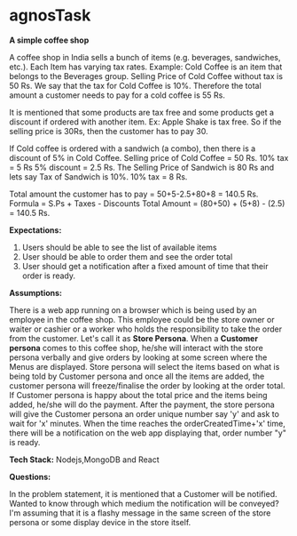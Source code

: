 # agnosTask

**A simple coffee shop**

A coffee shop in India sells a bunch of items (e.g. beverages, sandwiches, etc.). Each Item has varying tax rates. Example: Cold Coffee is an item that belongs to the Beverages group. Selling Price of Cold Coffee without tax is 50 Rs. We say that the tax for Cold Coffee is 10%. Therefore the total amount a customer needs to pay for a cold coffee is 55 Rs.

It is mentioned that some products are tax free and some products get a discount if ordered with another item. Ex: Apple Shake is tax free. So if the selling price is 30Rs, then the customer has to pay 30.

If Cold coffee is ordered with a sandwich (a combo), then there is a discount of 5% in Cold Coffee. Selling price of Cold Coffee = 50 Rs. 10% tax = 5 Rs 5% discount = 2.5 Rs. The Selling Price of Sandwich is 80 Rs and lets say Tax of Sandwich is 10%. 10% tax = 8 Rs.

Total amount the customer has to pay = 50+5-2.5+80+8 = 140.5 Rs. 
Formula = S.Ps + Taxes - Discounts 
Total Amount = (80+50) + (5+8) - (2.5) = 140.5 Rs.

**Expectations:**

1) Users should be able to see the list of available items
2) User should be able to order them and see the order total
3) User should get a notification after a fixed amount of time that their order is ready.

**Assumptions:**

There is a web app running on a browser which is being used by an employee in the coffee shop. This employee could be the store owner or waiter or cashier or a worker who holds the responsibility to take the order from the customer. Let's call it as **Store Persona**.
When a **Customer persona** comes to this coffee shop, he/she will interact with the store persona verbally and give orders by looking at some screen where the Menus are displayed.
Store persona will select the items based on what is being told by Customer persona and once all the items are added, the customer persona will freeze/finalise the order by looking at the order total.
If Customer persona is happy about the total price and the items being added, he/she will do the payment.
After the payment, the store persona will give the Customer persona an order unique number say 'y' and ask to wait for 'x' minutes.
When the time reaches the orderCreatedTime+'x' time, there will be a notification on the web app displaying that, order number "y" is ready.

**Tech Stack:**
Nodejs,MongoDB and React

**Questions:**

In the problem statement, it is mentioned that a Customer will be notified. Wanted to know through which medium the notification will be conveyed? I'm assuming that it is a flashy message in the same screen of the store persona or some display device in the store itself.
